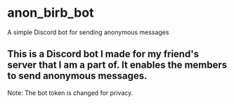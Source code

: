 # anon_birb_bot
A simple Discord bot for sending anonymous messages

## This is a Discord bot I made for my friend's server that I am a part of. It enables the members to send anonymous messages.

Note: The bot token is changed for privacy.
